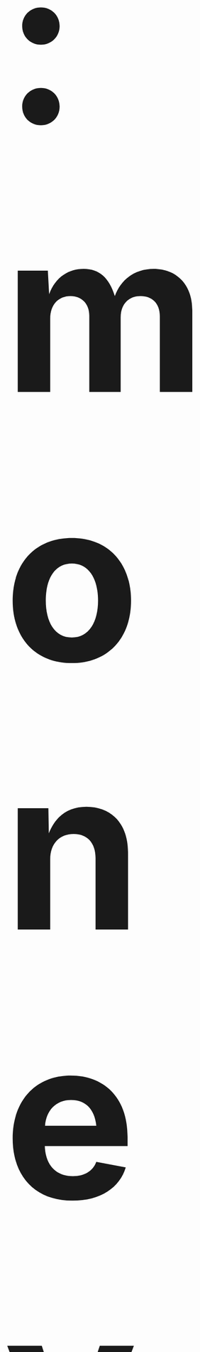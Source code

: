 
<h1 id='top' style="font-size:500px;">:money_with_wings: Average income Analysis (Project AVG) :money_with_wings:</h1>

This project is part of subject Problem Solving in Information Technology (PSIT)<br>
Faculty of Information Technology, King Mongkut's Institute of Technology Ladkrabang (KMITL).<br><br>
[<img src="Other img/IT_kmitl (1).png">](http://www.it.kmitl.ac.th)
<br><br>

<a href="https://www.it.kmitl.ac.th/~it61070230/ProjectAVG/index.html"><h2 id='web'>:triangular_flag_on_post: Go to Website :triangular_flag_on_post:</h2></a>
<br><br>
[![obj](https://img.shields.io/badge/Goto-Objective-red.svg)](#obj)
[![graph](https://img.shields.io/badge/Goto-Graph-blue.svg)](#graph)
[![con](https://img.shields.io/badge/Goto-Conclusion-yellow.svg)](#con)
[![res](https://img.shields.io/badge/Goto-Result-orange.svg)](#res)
[![author](https://img.shields.io/badge/Goto-Author-pink.svg)](#author)
[![cr](https://img.shields.io/badge/Goto-Credits-green.svg)](#cr)<br>


<h2 id='obj'>Objective :dart:</h2> 

Project นี้มีวัตถุประสงค์จัดทำขึ้นเพื่อให้ผู้ที่สนใจได้ศึกษา วิเคราะห์ข้อมูลเกี่ยวกับรายได้เฉลี่ยต่อเดือน - ต่อครัวเรือน จำแนกตามภาค<br> และจังหวัด พ.ศ. 2541 - 2558
ซึ่งรวบรวมรายได้ทั้งหมดของครัวเรือน ทั้งรายได้จากอาชีพหลัก รายได้จากอาชีพรอง อาชีพเสริม<br> รายได้อื่น ๆ และรายได้ที่เกิดจากการทำ การปลูก การเลี้ยงและการหาไว้กินเอง (แล้วคิดคำนวณเป็นค่าเฉลี่ยของแต่ละปี)<br><br>
<img src="Other img/slide.gif">

<h2 id='graph'>Sample Graph :bar_chart:</h2><br>
<img src="graph/Northern.svg"><br>

<h2 id='con'>Conclusion :bulb:</h2>

จากแนวโน้มของแต่ละกราฟจะเห็นว่าโดยรวมภาคที่มีรายได้เฉลี่ยครัวเรือนประเทศไทยมากๆส่วนใหญ่จะเป็นภาคกลาง ซึ่งจากกราฟ 10 อันดับต้นรายได้เฉลี่ยครัวเรือนประเทศไทยมีภาคกลางอยู่ด้วยกัน ถึง 7 จังหวัด ส่วนใหญ่จังหวัดที่มีค่ารายได้เฉลี่ยต่อครัวเรือนสูงมักจะเป็นจังหวัดที่มีการท่องเที่ยวเป็นส่วนใหญ่ทำให้รายได้สูงตามไปด้วย และส่วนใหญ่ค่ารายได้เฉลี่ยต่อครัวเรือนเพิ่มขึ้นทุกปี<br>

<h2 id='res'>Result :key:</h2>

ในผลการดำเนินการนั้น เราได้วิเคราะห์ข้อมูลเกี่ยวกับรายได้เฉลี่ยต่อเดือนต่อครัวเรือน จำแนกตามภาค และจังหวัด พ.ศ. 2541 - 2558 มีแนวโน้มที่เพิ่มสูงขึ้น-ลดลง เพื่อนำไปปรับใช้ในการลงทุนทางธุรกิจซึ่งหวังผลในระยะยาว หรือ การจัดการระบบทางเศรษฐกิจ และพร้อมรับมือกับสถานการณ์ในอนาคต

<h2 id='author'>Author :notebook_with_decorative_cover:</h2>

|<img src="img-member/guitar.jpg" width="120px" height="115px">|<img src="img-member/jaw.jpg" width="120px" height="130px">|<img src="img-member/Ton.jpg" width="120px" height="120px">|<img src="img-member/jinny.jpg" width="120px" height="100px">|
|:---:|:---:|:---:|:---:|
|[ZeroHX](https://github.com/ZeroHX)|[jowkha](https://github.com/jowkha)|[Suphasan](https://github.com/Suphasan)|[jinnygym](https://github.com/jinnygym)|
|นายจักรวาล<br>อินทรัตน์ชัยกิจ<br>-61070023-|นางสาวฐานิดา<br>สำเนียง<br>-61070043-|นายศุภสัณห์<br>ศิลาโรจน์<br>-61070227-|นางสาวศุภิสรา<br>ชีวนันทพร<br>-61070230-|

<h2 id='cr'>Credits :snake:</h2>

* Dataset: [รายได้เฉลี่ยต่อเดือนต่อครัวเรือน จำแนกตามภาค และจังหวัด พ.ศ. 2541 - 2558](https://data.go.th/DatasetDetail.aspx?id=7049410f-5bb8-4c75-9e94-112ca18b63e2) 

  [![forthebadge](https://forthebadge.com/images/badges/made-with-python.svg)](https://www.python.org/downloads/release/python-371/)
     * **Pandas**
     * **Pygal 2.4.0** <br><br>
[![top](https://img.shields.io/badge/Goto-top-orange.svg?style=for-the-badge)](#top)
